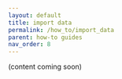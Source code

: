 ```yaml
---
layout: default
title: import data
permalink: /how_to/import_data
parent: how-to guides
nav_order: 8
---
```


(content coming soon)
